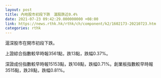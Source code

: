 ```yaml
---
layout: post
title: 內地股市初段下跌　滬股跌近0.4%
date: 2021-07-23 09:42:29.000000000 +08:00
link: https://news.rthk.hk/rthk/ch/component/k2/1602173-20210723.htm
categories: rthk
---
```


滬深股市在開市初段下跌。

上證綜合指數較早時報3561點，跌13點，跌幅0.37%。

深證成份指數較早時報15153點，跌108點，跌幅0.71%。創業板指數較早時報3515點，跌28點，跌幅0.81%。
